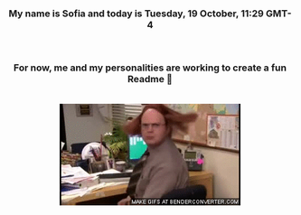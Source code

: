 


<div align="center">
<h3 >My name is Sofia and today is Tuesday, 19 October, 11:29 GMT-4</h3><br>
<h3 >For now, me and my personalities are working to create a fun Readme 👋
</h3><br>
<img src='img/dwight.gif' alt='working...'/>
</div>
